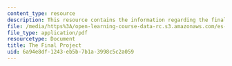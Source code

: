```yaml
---
content_type: resource
description: This resource contains the information regarding the final project.
file: /media/https%3A/open-learning-course-data-rc.s3.amazonaws.com/es-240-composing-your-life-exploration-of-self-through-visual-arts-and-writing-spring-2006/6a94e8df1243eb5b7b1a3998c5c2a059_MITES_240S06_blurb_for_ocw.pdf
file_type: application/pdf
resourcetype: Document
title: The Final Project
uid: 6a94e8df-1243-eb5b-7b1a-3998c5c2a059
---
```

